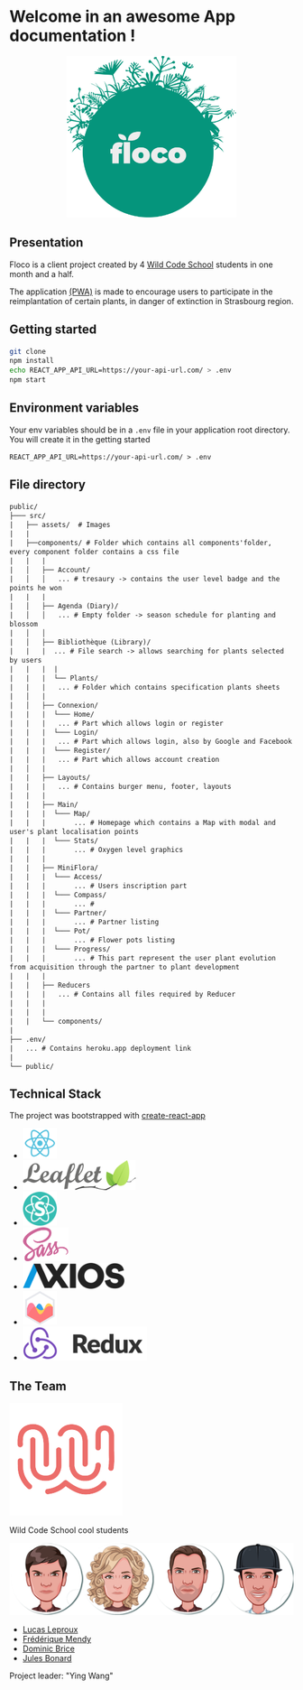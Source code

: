 # Welcome in an awesome App documentation !

<div align="center"><img src="./src/assets/logo-floco-rond.png" alt="logo floco" width="300"/></div>

## Presentation

Floco is a client project created by 4 [Wild Code School](https://www.wildcodeschool.com/) students in one month and a half.

The application [(PWA)](https://fr.wikipedia.org/wiki/Progressive_web_app) is made to encourage users to participate in the reimplantation of certain plants, in danger of extinction in Strasbourg region.

## Getting started

```bash
git clone
npm install
echo REACT_APP_API_URL=https://your-api-url.com/ > .env
npm start
```

## Environment variables

Your env variables should be in a `.env` file in your application root directory.
You will create it in the getting started

```
REACT_APP_API_URL=https://your-api-url.com/ > .env
```

## File directory

```
public/
├─── src/
|   ├── assets/  # Images
|   |
|   ├──components/ # Folder which contains all components'folder, every component folder contains a css file
|   |   |
|   │   ├── Account/
|   │   │   ... # tresaury -> contains the user level badge and the points he won
|   |   |
|   │   ├── Agenda (Diary)/
|   │   │   ... # Empty folder -> season schedule for planting and blossom
|   │   │
|   │   ├── Bibliothèque (Library)/
|   |   |  ... # File search -> allows searching for plants selected by users
|   |   |  |
|   |   |  └── Plants/
|   |   |   ... # Folder which contains specification plants sheets
|   │   |
|   │   ├── Connexion/
|   |   |  └─── Home/
|   |   |   ... # Part which allows login or register
|   |   |  └─── Login/
|   |   |   ... # Part which allows login, also by Google and Facebook
|   |   |  └─── Register/
|   |   |   ... # Part which allows account creation
|   │   |
|   |   ├── Layouts/
|   |   |   ... # Contains burger menu, footer, layouts
|   |   |
|   |   ├── Main/
|   |   |  └─── Map/
|   |   |       ... # Homepage which contains a Map with modal and user's plant localisation points
|   |   |  └─── Stats/
|   |   |       ... # Oxygen level graphics
|   |   |
|   |   ├── MiniFlora/
|   |   |  └─── Access/
|   |   |       ... # Users inscription part
|   |   |  └─── Compass/
|   |   |       ... #
|   |   |  └─── Partner/
|   |   |       ... # Partner listing
|   |   |  └─── Pot/
|   |   |       ... # Flower pots listing
|   |   |  └─── Progress/
|   |   |       ... # This part represent the user plant evolution from acquisition through the partner to plant development
|   |   |
|   |   ├── Reducers
|   |   |   ... # Contains all files required by Reducer
|   |   |
|   |   |
|   |   └── components/
|
├── .env/
|   ... # Contains heroku.app deployment link
|
└── public/

```

## Technical Stack

The project was bootstrapped with [create-react-app](https://github.com/facebook/create-react-app)

- [<img src="./src/assets/react-logo.png" alt="logo React" width="60"/>](https://reactjs.org/)
- [<img src="./src/assets/Leaflet_logo.png" alt="logo Leaflet" width="200"/>](https://reactjs.org/)
- [<img src="./src/assets/semanticuireact-logo.png" alt="logo Semantic Ui React" width="60"/>](https://react.semantic-ui.com/)
- [<img src="./src/assets/sass-logo.png" alt="logo Sass" width="80"/>](https://sass-lang.com/documentation)
- [<img src="./src/assets/logo-axios.png" alt="logo Axios" width="180"/>](https://www.axios.com/)
- [<img src="./src/assets/logo-charts.png" alt="logo Charts js" width="60"/>](https://www.chartjs.org/docs/latest/)
- [<img src="./src/assets/redux.png" alt="logo Redux" width="220"/>](https://redux.js.org/introduction/getting-started/)

## The Team

![](src/assets/8874047.png)

Wild Code School cool students

<img src="./src/assets/FlocoTeam.png" alt="Team Floco">

- [Lucas Leproux](https://github.com/lucas240)
- [Frédérique Mendy](https://github.com/Superdref)
- [Dominic Brice](https://github.com/dominicBrice)
- [Jules Bonard](https://github.com/julesbonard)

Project leader: "Ying Wang"
